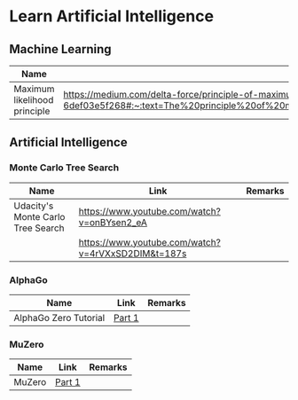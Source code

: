 # Learn Artificial Intelligence

## Machine Learning

| Name                              | Link                                               | Remarks |
| --------------------------------- | -------------------------------------------------- | ------- |
| Maximum likelihood principle      | https://medium.com/delta-force/principle-of-maximum-likelihood-6def03e5f268#:~:text=The%20principle%20of%20maximum%20likelihood,reaching%20the%20%E2%80%9Ctrue%E2%80%9D%20model.        |         |


 
## Artificial Intelligence

### Monte Carlo Tree Search
| Name                              | Link                                               | Remarks |
| --------------------------------- | -------------------------------------------------- | ------- |
| Udacity's Monte Carlo Tree Search | https://www.youtube.com/watch?v=onBYsen2_eA        |         |
|                                   | https://www.youtube.com/watch?v=4rVXxSD2DIM&t=187s |         |

### AlphaGo
| Name                  | Link                                                                                                   | Remarks |
| --------------------- | ------------------------------------------------------------------------------------------------------ | ------- |
| AlphaGo Zero Tutorial | [Part 1](https://www.youtube.com/watch?v=MPXGiowUr0o&list=PLWzQK00nc192L7UMJyTmLXaHa3KcO0wBT&index=12) |         |

### MuZero
| Name   | Link                                                                                                  | Remarks |
| ------ | ----------------------------------------------------------------------------------------------------- | ------- |
| MuZero | [Part 1](https://medium.com/applied-data-science/how-to-build-your-own-muzero-in-python-f77d5718061a) |         |
